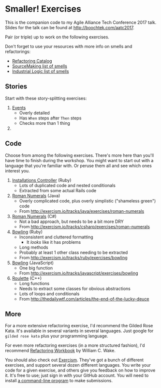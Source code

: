 Smaller! Exercises
==================

This is the companion code to my Agile Alliance Tech Conference 2017 talk.
Slides for the talk can be found at http://boochtek.com/aatc2017.

Pair (or triple) up to work on the following exercises.

Don't forget to use your resources with more info on smells and refactorings:

* [Refactoring Catalog](https://refactoring.com/catalog/)
* [SourceMaking list of smells](https://sourcemaking.com/refactoring/smells)
* [Industrial Logic list of smells](http://www.industriallogic.com/wp-content/uploads/2005/09/smellstorefactorings.pdf)


Stories
-------

Start with these story-splitting exercises:

1. [Events](events.feature)
    * Overly detailed
    * Has `When` steps after `Then` steps
    * Checks more than 1 thing
2.


Code
----

Choose from among the following exercises.
There's more here than you'll have time to finish during the workshop.
You might want to start out with a language that you're familiar with.
Or peruse them all and see which ones interest you.

1. [Installations Controller](installations_controller.rb) (Ruby)
    * Lots of duplicated code and nested conditionals
    * Extracted from some actual Rails code
2. [Roman Numerals](roman_numerals.java) (Java)
    * Overly complicated code, plus overly simplistic ("shameless green") code
    * From http://exercism.io/tracks/java/exercises/roman-numerals
3. [Roman Numerals](roman_numerals.cs) (C#)
    * Not a bad approach, but needs to be a bit more DRY
    * From http://exercism.io/tracks/csharp/exercises/roman-numerals
4. [Bowling](bowling.rb) (Ruby)
    * Inconsistent and cluttered formatting
        * It _looks_ like it has problems
    * Long methods
    * Probably at least 1 other class needing to be extracted
    * From http://exercism.io/tracks/ruby/exercises/bowling
5. [Bowling](bowling.js) (JavaScript)
    * One big function
    * From http://exercism.io/tracks/javascript/exercises/bowling
6. [Roulette](roulette.cpp) (C++)
    * Long functions
    * Needs to extract some classes for obvious abstractions
    * Lots of loops and conditionals
    * From http://thedailywtf.com/articles/the-end-of-the-lucky-deuce


More
----

For a more extensive refactoring exercise, I'd recommend the Gilded Rose Kata.
It's available in several variants in several languages.
Just google for `gilded rose kata` plus your programming language.

For even more refactoring exercises (in a more structured fashion),
I'd recommend [Refactoring Workbook](http://amzn.com/dp/0321109295) by William C. Wake.

You should also check out [Exercism](http://exercism.io/).
They've got a bunch of different exercises, and support several dozen different languages.
You write your code for a given exercise, and others give you feedback on how to improve it.
It's free to use; just sign in with your GitHub account.
You will need to install [a command-line program](http://exercism.io/clients/cli) to make submissions.
